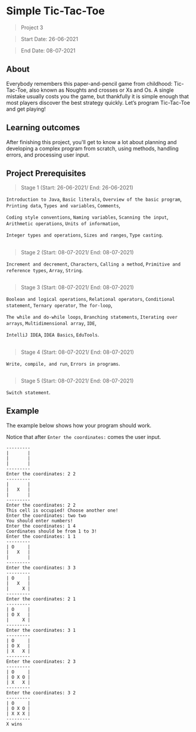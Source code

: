 # Simple Tic-Tac-Toe

> Project 3

> Start Date: 26-06-2021 

> End Date: 08-07-2021

## About
Everybody remembers this paper-and-pencil game from childhood: Tic-Tac-Toe, also known as Noughts and crosses or Xs and Os. A single mistake usually costs you the game, but thankfully it is simple enough that most players discover the best strategy quickly. Let’s program Tic-Tac-Toe and get playing!


## Learning outcomes
After finishing this project, you'll get to know a lot about planning and developing a complex program from scratch, using methods, handling errors, and processing user input.

## Project Prerequisites
> Stage 1 (Start: 26-06-2021/ End: 26-06-2021)

`Introduction to Java`, `Basic literals`, `Overview of the basic program`, `Printing data`, `Types and variables`, `Comments`, 

`Coding style conventions`, `Naming variables`, `Scanning the input`, `Arithmetic operations`,  `Units of information`, 

`Integer types and operations`, `Sizes and ranges`, `Type casting`. 
##

> Stage 2 (Start: 08-07-2021/ End: 08-07-2021)

`Increment and decrement`, `Characters`, `Calling a method`, `Primitive and reference types`, `Array`, `String`.
##

> Stage 3 (Start: 08-07-2021/ End: 08-07-2021)

`Boolean and logical operations`, `Relational operators`, `Conditional statement`, `Ternary operator`, `The for-loop`, 

`The while and do-while loops`, `Branching statements`, `Iterating over arrays`, `Multidimensional array`, `IDE`, 

`IntelliJ IDEA`, `IDEA Basics`, `EduTools`.
##

> Stage 4 (Start: 08-07-2021/ End: 08-07-2021)

`Write, compile, and run`, `Errors in programs`.
##

> Stage 5 (Start: 08-07-2021/ End: 08-07-2021)

`Switch statement`.

## Example 

The example below shows how your program should work.

Notice that after `Enter the coordinates:` comes the user input.
```
---------
|       |
|       |
|       |
---------
Enter the coordinates: 2 2
---------
|       |
|   X   |
|       |
---------
Enter the coordinates: 2 2
This cell is occupied! Choose another one!
Enter the coordinates: two two
You should enter numbers!
Enter the coordinates: 1 4
Coordinates should be from 1 to 3!
Enter the coordinates: 1 1
---------
| O     |
|   X   |
|       |
---------
Enter the coordinates: 3 3
---------
| O     |
|   X   |
|     X |
---------
Enter the coordinates: 2 1
---------
| O     |
| O X   |
|     X |
---------
Enter the coordinates: 3 1
---------
| O     |
| O X   |
| X   X |
---------
Enter the coordinates: 2 3
---------
| O     |
| O X O |
| X   X |
---------
Enter the coordinates: 3 2
---------
| O     |
| O X O |
| X X X |
---------
X wins
```
